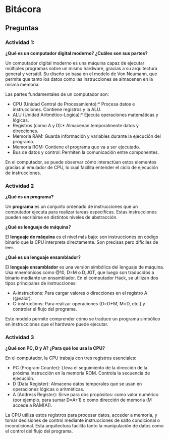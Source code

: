 # Bitácora
## Preguntas
### Actividad 1:

**¿Qué es un computador digital moderno? ¿Cuáles son sus partes?**

Un computador digital moderno es una máquina capaz de ejecutar múltiples programas sobre un mismo hardware, gracias a su arquitectura general y versátil. 
Su diseño se basa en el modelo de Von Neumann, que permite que tanto los datos como las instrucciones se almacenen en la misma memoria.

Las partes fundamentales de un computador son:

- CPU (Unidad Central de Procesamiento):* Procesa datos e instrucciones. Contiene registros y la ALU.
- ALU (Unidad Aritmético-Lógica):* Ejecuta operaciones matemáticas y lógicas.
- Registros (como A y D):* Almacenan temporalmente datos y direcciones.
- Memoria RAM: Guarda información y variables durante la ejecución del programa.
- Memoria ROM: Contiene el programa que va a ser ejecutado.
- Bus de datos y control: Permiten la comunicación entre componentes.

En el computador, se puede observar cómo interactúan estos elementos gracias al emulador de CPU, lo cual facilita entender el ciclo de ejecución de instrucciones.


### Actividad 2  

**¿Qué es un programa?**

Un **programa** es un conjunto ordenado de instrucciones que un computador ejecuta para realizar tareas específicas. 
Estas instrucciones pueden escribirse en distintos niveles de abstracción.

**¿Qué es lenguaje de máquina?**

El **lenguaje de máquina** es el nivel más bajo: son instrucciones en código binario que la CPU interpreta directamente. Son precisas pero difíciles de leer.

**¿Qué es un lenguaje ensamblador?**

El **lenguaje ensamblador** es una versión simbólica del lenguaje de máquina. 
Usa mnemónicos como @10, D=M o D;JGT, que luego son traducidos a binario mediante un ensamblador. 
En el computador Hack, se utilizan dos tipos principales de instrucciones:
- A-instructions: Para cargar valores o direcciones en el registro A (@valor).
- C-instructions: Para realizar operaciones (D=D+M, M=D, etc.) y controlar el flujo del programa.

Este modelo permite comprender cómo se traduce un programa simbólico en instrucciones que el hardware puede ejecutar.

### Actividad 3 

**¿Qué son PC, D y A? ¿Para qué los usa la CPU?**

En el computador, la CPU trabaja con tres registros esenciales:

- PC (Program Counter): Lleva el seguimiento de la dirección de la próxima instrucción en la memoria ROM. Controla la secuencia de ejecución.
- D (Data Register): Almacena datos temporales que se usan en operaciones lógicas o aritméticas.
- A (Address Register): Sirve para dos propósitos: como valor numérico (por ejemplo, para sumar D=A+1) o como dirección de memoria (M accede a RAM[A]).

La CPU utiliza estos registros para procesar datos, acceder a memoria, y tomar decisiones de control mediante instrucciones de salto condicional o incondicional.
Esta arquitectura facilita tanto la manipulación de datos como el control del flujo del programa.

